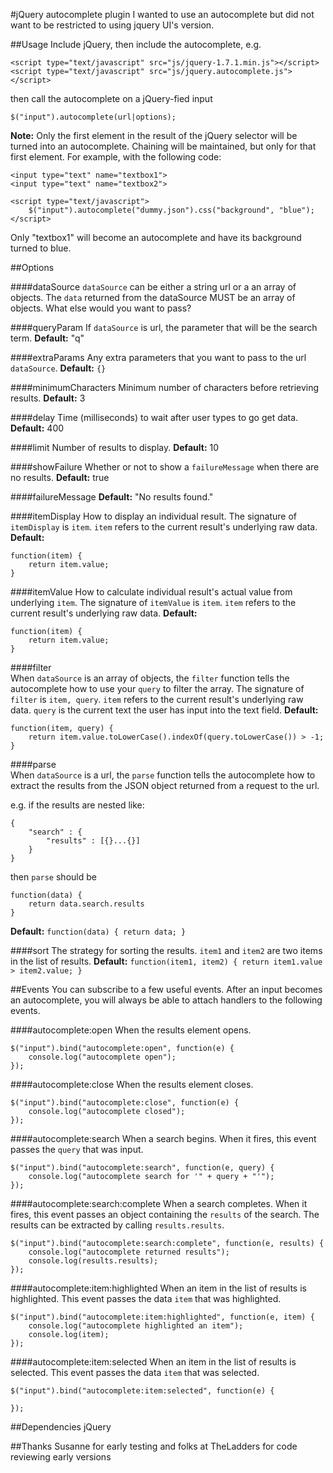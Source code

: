 #jQuery autocomplete plugin
I wanted to use an autocomplete but did not want to be restricted to using jquery UI's version. 

##Usage
Include jQuery, then include the autocomplete, e.g.

	<script type="text/javascript" src="js/jquery-1.7.1.min.js"></script>
	<script type="text/javascript" src="js/jquery.autocomplete.js"></script>
	
then call the autocomplete on a jQuery-fied input 

	$("input").autocomplete(url|options);
	
**Note:** Only the first element in the result of the jQuery selector will be turned into an autocomplete. Chaining will be maintained, but only for that first element. For example, with the following code:

	<input type="text" name="textbox1">
	<input type="text" name="textbox2">
	
	<script type="text/javascript">
		$("input").autocomplete("dummy.json").css("background", "blue");
	</script>

Only "textbox1" will become an autocomplete and have its background turned to blue.

##Options

####dataSource
`dataSource` can be either a string url or a an array of objects.
The `data` returned from the dataSource MUST be an array of objects.
What else would you want to pass?
            
####queryParam
If `dataSource` is url, the parameter that will be the search term.
**Default:** "q"


####extraParams
Any extra parameters that you want to pass to the url `dataSource`.
**Default:** `{}`


####minimumCharacters
Minimum number of characters before retrieving results.
**Default:** 3
          
            
####delay
Time (milliseconds) to wait after user types to go get data.
**Default:** 400
            
            
####limit
Number of results to display.
**Default:** 10


####showFailure
Whether or not to show a `failureMessage` when there are no results.
**Default:** true

            
####failureMessage
**Default:** "No results found."
            
            
####itemDisplay
How to display an individual result. The signature of `itemDisplay` is `item`.
`item` refers to the current result's underlying raw data. 
**Default:**

	function(item) {
		return item.value;
	}

            
####itemValue
How to calculate individual result's actual value from underlying `item`.
The signature of `itemValue` is `item`. `item` refers to the current result's underlying raw data.
**Default:**

	function(item) {
		return item.value;
	}

         
####filter   
When `dataSource` is an array of objects, the `filter` function tells the autocomplete how to use your `query` to filter the array.
The signature of `filter` is `item, query`. `item` refers to the current result's underlying raw data.
`query` is the current text the user has input into the text field.
**Default:**

	function(item, query) {
		return item.value.toLowerCase().indexOf(query.toLowerCase()) > -1;
	}

         
####parse   
When `dataSource` is a url, the `parse` function tells the autocomplete how to extract the results from the JSON object returned from a request to the url. 

e.g. if the results are nested like:

	{
		"search" : {
			"results" : [{}...{}]
		}
	}

then `parse` should be

	function(data) {
		return data.search.results
	}

**Default:** `function(data) { return data; }`

            
####sort
The strategy for sorting the results. `item1` and `item2` are two items in the list of results.
**Default:** `function(item1, item2) { return item1.value > item2.value; }`


##Events
You can subscribe to a few useful events. After an input becomes an autocomplete, you will always be able to attach handlers to the following events.

####autocomplete:open
When the results element opens.
	
	$("input").bind("autocomplete:open", function(e) {
		console.log("autocomplete open");
	});

####autocomplete:close
When the results element closes.

	$("input").bind("autocomplete:close", function(e) {
		console.log("autocomplete closed");
	});

####autocomplete:search
When a search begins. When it fires, this event passes the `query` that was input.

	$("input").bind("autocomplete:search", function(e, query) {
		console.log("autocomplete search for '" + query + "'");
	});

####autocomplete:search:complete
When a search completes. When it fires, this event passes an object containing the `results` of the search. The results can be extracted by calling `results.results`.

	$("input").bind("autocomplete:search:complete", function(e, results) {
		console.log("autocomplete returned results");
		console.log(results.results);
	});

####autocomplete:item:highlighted
When an item in the list of results is highlighted. This event passes the data `item` that was highlighted.

	$("input").bind("autocomplete:item:highlighted", function(e, item) {
		console.log("autocomplete highlighted an item");
		console.log(item);
	});

####autocomplete:item:selected
When an item in the list of results is selected. This event passes the data `item` that was selected.

	$("input").bind("autocomplete:item:selected", function(e) {
	
	});


##Dependencies
jQuery


##Thanks
Susanne for early testing and folks at TheLadders for code reviewing early versions